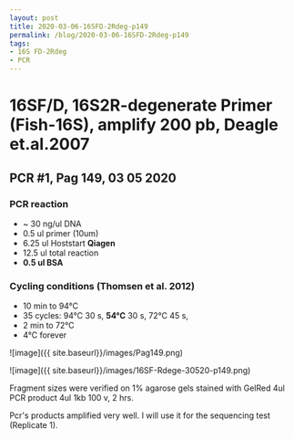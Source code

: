 ```yaml
---
layout: post
title: 2020-03-06-16SFD-2Rdeg-p149
permalink: /blog/2020-03-06-16SFD-2Rdeg-p149
tags:
- 16S FD-2Rdeg
- PCR
---
```

# 16SF/D, 16S2R-degenerate Primer (Fish-16S), amplify **200 pb**, Deagle et.al.2007
## **PCR #1, Pag 149, 03 05 2020**

### **PCR reaction**

-   ~ 30  ng/ul DNA
-   0.5   ul primer (10um)
-   6.25     ul Hoststart **Qiagen**
-   12.5  ul total reaction
-   **0.5  ul BSA**

### **Cycling conditions (Thomsen et al. 2012)**
- 10 min to 94°C
- 35 cycles:
  94°C 30 s,
  **54°C** 30 s,
  72°C 45 s,
- 2 min to 72°C
- 4°C forever

![image]({{ site.baseurl}}/images/Pag149.png)

![image]({{ site.baseurl}}/images/16SF-Rdege-30520-p149.png)

Fragment sizes were verified on 1% agarose gels stained with GelRed
4ul PCR product
4ul 1kb
100 v, 2 hrs.

Pcr's products amplified very well. I will use it for the sequencing test (Replicate 1).
